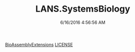 ﻿---
title: LANS.SystemsBiology
date: 6/16/2016 4:56:56 AM
---

[BioAssemblyExtensions](T-LANS.SystemsBiology.BioAssemblyExtensions.html)
[LICENSE](T-LANS.SystemsBiology.LICENSE.html)
